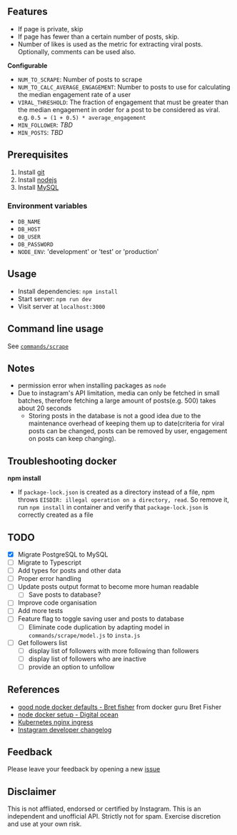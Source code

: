 ## Features

- If page is private, skip
- If page has fewer than a certain number of posts, skip.
- Number of likes is used as the metric for extracting viral posts. Optionally, comments can be used also.

**Configurable**

- `NUM_TO_SCRAPE`: Number of posts to scrape
- `NUM_TO_CALC_AVERAGE_ENGAGEMENT`: Number to posts to use for calculating the median engagement rate of a user
- `VIRAL_THRESHOLD`: The fraction of engagement that must be greater than the median engagement in order for a post to be considered as viral. e.g. `0.5 = (1 + 0.5) * average_engagement`
- `MIN_FOLLOWER`: _TBD_
- `MIN_POSTS`: _TBD_

## Prerequisites

1. Install [git](https://git-scm.com/downloads)
1. Install [nodejs](https://nodejs.org/en/download/)
1. Install [MySQL](https://www.mysql.com/)

### Environment variables

- `DB_NAME`
- `DB_HOST`
- `DB_USER`
- `DB_PASSWORD`
- `NODE_ENV`: 'development' or 'test' or 'production'

## Usage

- Install dependencies: `npm install`
- Start server: `npm run dev`
- Visit server at `localhost:3000`

## Command line usage

See [`commands/scrape`](commands/scrape/README.md)

## Notes

- permission error when installing packages as `node`
- Due to instagram's API limitation, media can only be fetched in small batches, therefore fetching a large amount of posts(e.g. 500) takes about 20 seconds
  - Storing posts in the database is not a good idea due to the maintenance overhead of keeping them up to date(criteria for viral posts can be changed, posts can be removed by user, engagement on posts can keep changing).

## Troubleshooting docker

**npm install**

- If `package-lock.json` is created as a directory instead of a file, npm throws `EISDIR: illegal operation on a directory, read`. So remove it, run `npm install` in container and verify that `package-lock.json` is correctly created as a file

## TODO

- [x] Migrate PostgreSQL to MySQL
- [ ] Migrate to Typescript
- [ ] Add types for posts and other data
- [ ] Proper error handling
- [ ] Update posts output format to become more human readable
  - [ ] Save posts to database?
- [ ] Improve code organisation
- [ ] Add more tests
- [ ] Feature flag to toggle saving user and posts to database
  - [ ] Eliminate code duplication by adapting model in `commands/scrape/model.js` to `insta.js`
- [ ] Get followers list
  - [ ] display list of followers with more following than followers
  - [ ] display list of followers who are inactive
  - [ ] provide an option to unfollow

## References

- [good node docker defaults - Bret fisher](https://github.com/BretFisher/node-docker-good-defaults) from docker guru Bret Fisher
- [node docker setup - Digital ocean](https://www.digitalocean.com/community/tutorials/how-to-build-a-node-js-application-with-docker)
- [Kubernetes nginx ingress](https://www.digitalocean.com/community/tutorials/how-to-set-up-an-nginx-ingress-with-cert-manager-on-digitalocean-kubernetes)
- [Instagram developer changelog](https://www.instagram.com/developer/changelog/)

## Feedback

Please leave your feedback by opening a new [issue](https://github.com/hanchiang/instagram-node-api/issues)

## Disclaimer

This is not affliated, endorsed or certified by Instagram. This is an independent and unofficial API. Strictly not for spam. Exercise discretion and use at your own risk.
